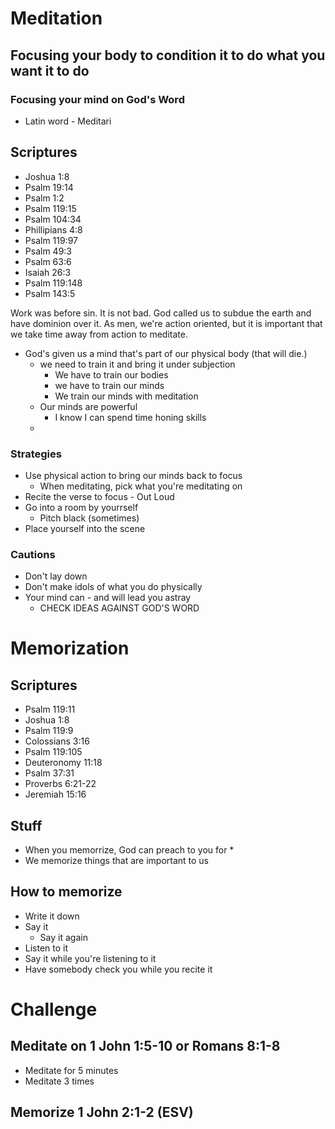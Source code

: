 # Meditation
## Focusing your body to condition it to do what you want it to do
### Focusing your mind on God's Word
* Latin word - Meditari

## Scriptures
* Joshua 1:8
* Psalm 19:14
* Psalm 1:2
* Psalm 119:15
* Psalm 104:34
* Phillipians 4:8
* Psalm 119:97
* Psalm 49:3
* Psalm 63:6
* Isaiah 26:3
* Psalm 119:148
* Psalm 143:5

Work was before sin. It is not bad.
God called us to subdue the earth and have dominion over it. As men, we're action oriented, but it is important that we take time away from action to meditate.

* God's given us a mind that's part of our physical body (that will die.)
    * we need to train it and bring it under subjection
        * We have to train our bodies
        * we have to train our minds 
        * We train our minds with meditation
    * Our minds are powerful
        * I know I can spend time honing skills
    * 

### Strategies
* Use physical action to bring our minds back to focus
    * When meditating, pick what you're meditating on
* Recite the verse to focus - Out Loud
* Go into a room by yourrself
    * Pitch black (sometimes)
* Place yourself into the scene

### Cautions
* Don't lay down
* Don't make idols of what you do physically
* Your mind can - and will lead you astray
    * CHECK IDEAS AGAINST GOD'S WORD


# Memorization

## Scriptures
* Psalm 119:11
* Joshua 1:8
* Psalm 119:9
* Colossians 3:16
* Psalm 119:105
* Deuteronomy 11:18
* Psalm 37:31
* Proverbs 6:21-22
* Jeremiah 15:16

## Stuff
* When you memorrize, God can preach to you for *
* We memorize things that are important to us

## How to memorize
* Write it down
* Say it
    * Say it again
* Listen to it
* Say it while you're listening to it
* Have somebody check you while you recite it

# Challenge
## Meditate on 1 John 1:5-10 or Romans 8:1-8
* Meditate for 5 minutes
* Meditate 3 times
## Memorize 1 John 2:1-2 (ESV)
